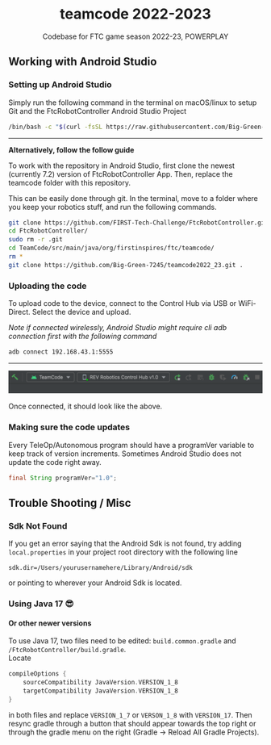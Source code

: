 <h1 align="center">teamcode 2022-2023</h1>
<p align="center">Codebase for FTC game season 2022-23, POWERPLAY</p>

## Working with Android Studio

### Setting up Android Studio

Simply run the following command in the terminal on macOS/linux to setup Git and the FtcRobotController Android Studio
Project

```bash
/bin/bash -c "$(curl -fsSL https://raw.githubusercontent.com/Big-Green-7245/teamcode2022_23/main/.assets/setupRepo.sh)"
```

---

**Alternatively, follow the follow guide**

To work with the repository in Android Studio, first clone the newest (currently 7.2) version of FtcRobotController App.
Then, replace the teamcode folder with this repository.

This can be easily done through git. In the terminal, move to a folder where you keep your robotics stuff, and run the
following commands.

```bash
git clone https://github.com/FIRST-Tech-Challenge/FtcRobotController.git
cd FtcRobotController/
sudo rm -r .git
cd TeamCode/src/main/java/org/firstinspires/ftc/teamcode/
rm *
git clone https://github.com/Big-Green-7245/teamcode2022_23.git .
```

### Uploading the code

To upload code to the device, connect to the Control Hub via USB or WiFi-Direct. Select the device and upload.

*Note if connected wirelessly, Android Studio might require cli adb connection first with the following command*

```bash
adb connect 192.168.43.1:5555
```

---

![Connected](.assets/connectedDevice.png)

Once connected, it should look like the above.

### Making sure the code updates

Every TeleOp/Autonomous program should have a programVer variable to keep track of version increments. Sometimes Android
Studio does not update the code right away.

```java
final String programVer="1.0";
```

## Trouble Shooting / Misc

### Sdk Not Found

If you get an error saying that the Android Sdk is not found, try adding `local.properties` in your
project root directory with the following line

```properties
sdk.dir=/Users/yourusernamehere/Library/Android/sdk
```

or pointing to wherever your Android Sdk is located.

### Using Java 17 😎
#### Or other newer versions

To use Java 17, two files need to be edited: `build.common.gradle` and `/FtcRobotController/build.gradle`.  
Locate

```groovy
compileOptions {
    sourceCompatibility JavaVersion.VERSION_1_8
    targetCompatibility JavaVersion.VERSION_1_8
}
```

in both files and replace `VERSION_1_7` or `VERSON_1_8` with `VERSION_17`. Then resync gradle through a button that
should appear towards the top right or through the gradle menu on the right (Gradle -> Reload All Gradle Projects).

